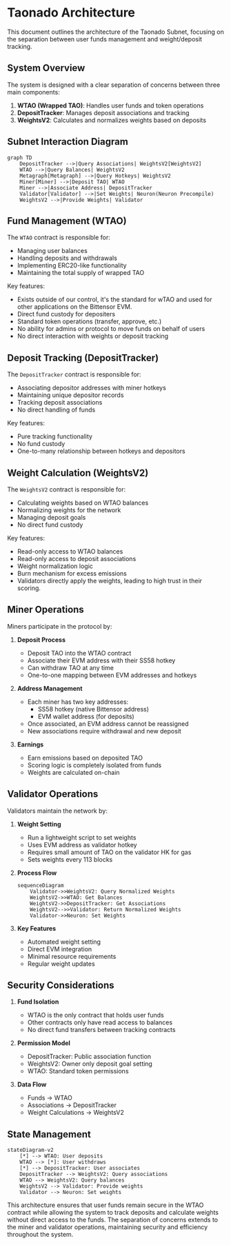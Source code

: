 # Taonado Architecture

This document outlines the architecture of the Taonado Subnet, focusing on the separation between user funds management and weight/deposit tracking.

## System Overview

The system is designed with a clear separation of concerns between three main components:

1. **WTAO (Wrapped TAO)**: Handles user funds and token operations
2. **DepositTracker**: Manages deposit associations and tracking
3. **WeightsV2**: Calculates and normalizes weights based on deposits

## Subnet Interaction Diagram

```mermaid
graph TD
    DepositTracker -->|Query Associations| WeightsV2[WeightsV2]
    WTAO -->|Query Balances| WeightsV2
    Metagraph[Metagraph] -->|Query Hotkeys| WeightsV2
    Miner[Miner] -->|Deposit TAO| WTAO
    Miner -->|Associate Address| DepositTracker
    Validator[Validator] -->|Set Weights| Neuron(Neuron Precompile)
    WeightsV2 -->|Provide Weights| Validator
```

## Fund Management (WTAO)

The `WTAO` contract is responsible for:
- Managing user balances
- Handling deposits and withdrawals
- Implementing ERC20-like functionality
- Maintaining the total supply of wrapped TAO

Key features:
- Exists outside of our control, it's the standard for wTAO and used for other applications on the Bittensor EVM.
- Direct fund custody for depositers
- Standard token operations (transfer, approve, etc.)
- No ability for admins or protocol to move funds on behalf of users
- No direct interaction with weights or deposit tracking

## Deposit Tracking (DepositTracker)

The `DepositTracker` contract is responsible for:
- Associating depositor addresses with miner hotkeys
- Maintaining unique depositor records
- Tracking deposit associations
- No direct handling of funds

Key features:
- Pure tracking functionality
- No fund custody
- One-to-many relationship between hotkeys and depositors

## Weight Calculation (WeightsV2)

The `WeightsV2` contract is responsible for:
- Calculating weights based on WTAO balances
- Normalizing weights for the network
- Managing deposit goals
- No direct fund custody

Key features:
- Read-only access to WTAO balances
- Read-only access to deposit associations
- Weight normalization logic
- Burn mechanism for excess emissions
- Validators directly apply the weights, leading to high trust in their scoring.

## Miner Operations

Miners participate in the protocol by:

1. **Deposit Process**
   - Deposit TAO into the WTAO contract
   - Associate their EVM address with their SS58 hotkey
   - Can withdraw TAO at any time
   - One-to-one mapping between EVM addresses and hotkeys

2. **Address Management**
   - Each miner has two key addresses:
     - SS58 hotkey (native Bittensor address)
     - EVM wallet address (for deposits)
   - Once associated, an EVM address cannot be reassigned
   - New associations require withdrawal and new deposit

3. **Earnings**
   - Earn emissions based on deposited TAO
   - Scoring logic is completely isolated from funds
   - Weights are calculated on-chain

## Validator Operations

Validators maintain the network by:

1. **Weight Setting**
   - Run a lightweight script to set weights
   - Uses EVM address as validator hotkey
   - Requires small amount of TAO on the validator HK for gas
   - Sets weights every 113 blocks

2. **Process Flow**
   ```mermaid
   sequenceDiagram
       Validator->>WeightsV2: Query Normalized Weights
       WeightsV2->>WTAO: Get Balances
       WeightsV2->>DepositTracker: Get Associations
       WeightsV2-->>Validator: Return Normalized Weights
       Validator->>Neuron: Set Weights
   ```

3. **Key Features**
   - Automated weight setting
   - Direct EVM integration
   - Minimal resource requirements
   - Regular weight updates

## Security Considerations

1. **Fund Isolation**
   - WTAO is the only contract that holds user funds
   - Other contracts only have read access to balances
   - No direct fund transfers between tracking contracts

2. **Permission Model**
   - DepositTracker: Public association function
   - WeightsV2: Owner only deposit goal setting
   - WTAO: Standard token permissions

3. **Data Flow**
   - Funds → WTAO
   - Associations → DepositTracker
   - Weight Calculations → WeightsV2

## State Management

```mermaid
stateDiagram-v2
    [*] --> WTAO: User deposits
    WTAO --> [*]: User withdraws
    [*] --> DepositTracker: User associates
    DepositTracker --> WeightsV2: Query associations
    WTAO --> WeightsV2: Query balances
    WeightsV2 --> Validator: Provide weights
    Validator --> Neuron: Set weights
```

This architecture ensures that user funds remain secure in the WTAO contract while allowing the system to track deposits and calculate weights without direct access to the funds.
The separation of concerns extends to the miner and validator operations, maintaining security and efficiency throughout the system.
